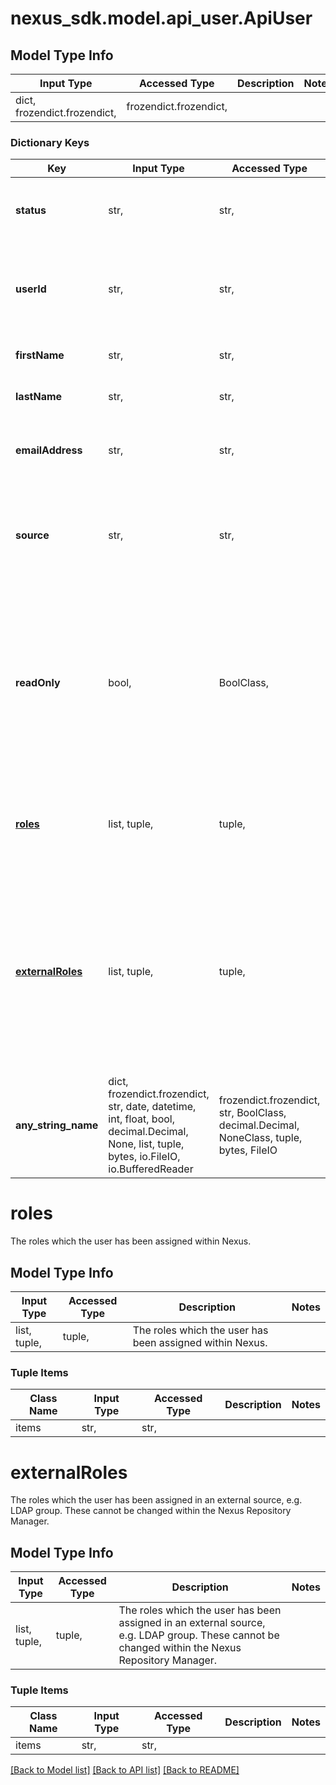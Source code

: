 # nexus_sdk.model.api_user.ApiUser

## Model Type Info

| Input Type                   | Accessed Type          | Description | Notes |
| ---------------------------- | ---------------------- | ----------- | ----- |
| dict, frozendict.frozendict, | frozendict.frozendict, |             |

### Dictionary Keys

| Key                                 | Input Type                                                                                                                                  | Accessed Type                                                                           | Description                                                                                                                                         | Notes                                                               |
| ----------------------------------- | ------------------------------------------------------------------------------------------------------------------------------------------- | --------------------------------------------------------------------------------------- | --------------------------------------------------------------------------------------------------------------------------------------------------- | ------------------------------------------------------------------- |
| **status**                          | str,                                                                                                                                        | str,                                                                                    | The user&#x27;s status, e.g. active or disabled.                                                                                                    | must be one of ["active", "locked", "disabled", "changepassword", ] |
| **userId**                          | str,                                                                                                                                        | str,                                                                                    | The userid which is required for login. This value cannot be changed.                                                                               | [optional]                                                          |
| **firstName**                       | str,                                                                                                                                        | str,                                                                                    | The first name of the user.                                                                                                                         | [optional]                                                          |
| **lastName**                        | str,                                                                                                                                        | str,                                                                                    | The last name of the user.                                                                                                                          | [optional]                                                          |
| **emailAddress**                    | str,                                                                                                                                        | str,                                                                                    | The email address associated with the user.                                                                                                         | [optional]                                                          |
| **source**                          | str,                                                                                                                                        | str,                                                                                    | The user source which is the origin of this user. This value cannot be changed.                                                                     | [optional]                                                          |
| **readOnly**                        | bool,                                                                                                                                       | BoolClass,                                                                              | Indicates whether the user&#x27;s properties could be modified by the Nexus Repository Manager. When false only roles are considered during update. | [optional]                                                          |
| **[roles](#roles)**                 | list, tuple,                                                                                                                                | tuple,                                                                                  | The roles which the user has been assigned within Nexus.                                                                                            | [optional]                                                          |
| **[externalRoles](#externalRoles)** | list, tuple,                                                                                                                                | tuple,                                                                                  | The roles which the user has been assigned in an external source, e.g. LDAP group. These cannot be changed within the Nexus Repository Manager.     | [optional]                                                          |
| **any_string_name**                 | dict, frozendict.frozendict, str, date, datetime, int, float, bool, decimal.Decimal, None, list, tuple, bytes, io.FileIO, io.BufferedReader | frozendict.frozendict, str, BoolClass, decimal.Decimal, NoneClass, tuple, bytes, FileIO | any string name can be used but the value must be the correct type                                                                                  | [optional]                                                          |

# roles

The roles which the user has been assigned within Nexus.

## Model Type Info

| Input Type   | Accessed Type | Description                                              | Notes |
| ------------ | ------------- | -------------------------------------------------------- | ----- |
| list, tuple, | tuple,        | The roles which the user has been assigned within Nexus. |

### Tuple Items

| Class Name | Input Type | Accessed Type | Description | Notes |
| ---------- | ---------- | ------------- | ----------- | ----- |
| items      | str,       | str,          |             |

# externalRoles

The roles which the user has been assigned in an external source, e.g. LDAP group. These cannot be changed within the Nexus Repository Manager.

## Model Type Info

| Input Type   | Accessed Type | Description                                                                                                                                     | Notes |
| ------------ | ------------- | ----------------------------------------------------------------------------------------------------------------------------------------------- | ----- |
| list, tuple, | tuple,        | The roles which the user has been assigned in an external source, e.g. LDAP group. These cannot be changed within the Nexus Repository Manager. |

### Tuple Items

| Class Name | Input Type | Accessed Type | Description | Notes |
| ---------- | ---------- | ------------- | ----------- | ----- |
| items      | str,       | str,          |             |

[[Back to Model list]](../../README.md#documentation-for-models) [[Back to API list]](../../README.md#documentation-for-api-endpoints) [[Back to README]](../../README.md)

